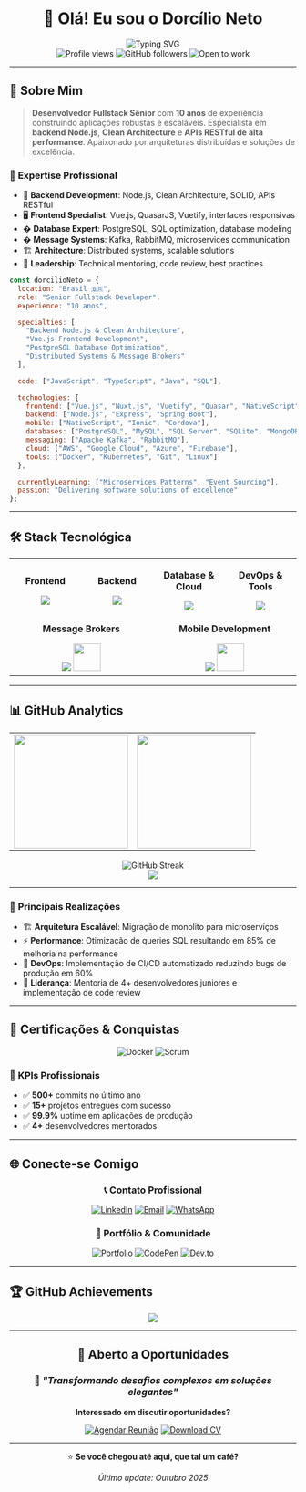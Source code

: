 <div align="center">

# 👋 Olá! Eu sou o **Dorcílio Neto**

<img src="https://readme-typing-svg.herokuapp.com?font=Fira+Code&pause=1000&color=2F81F7&center=true&vCenter=true&width=700&lines=Senior+Fullstack+Developer;Node.js+Backend+Specialist;Vue.js+%26+Frontend+Expert;Clean+Architecture+%26+SOLID+Advocate;PostgreSQL+%26+Database+Optimization;Kafka+%26+Distributed+Systems" alt="Typing SVG" />

</div>

<div align="center">
  <img src="https://komarev.com/ghpvc/?username=dorcilio&label=Profile%20views&color=0e75b6&style=for-the-badge" alt="Profile views" />
  <img src="https://img.shields.io/github/followers/dorcilio?label=Followers&style=for-the-badge&color=blue" alt="GitHub followers" />
  <img src="https://img.shields.io/badge/Open%20to-Work-brightgreen?style=for-the-badge" alt="Open to work" />
</div>

---

## 🚀 **Sobre Mim**

> **Desenvolvedor Fullstack Sênior** com **10 anos** de experiência construindo aplicações robustas e escaláveis. Especialista em **backend Node.js**, **Clean Architecture** e **APIs RESTful de alta performance**. Apaixonado por arquiteturas distribuídas e soluções de excelência.

### 💼 **Expertise Profissional**

- 🎯 **Backend Development**: Node.js, Clean Architecture, SOLID, APIs RESTful
- 🖥️ **Frontend Specialist**: Vue.js, QuasarJS, Vuetify, interfaces responsivas
- � **Database Expert**: PostgreSQL, SQL optimization, database modeling
- � **Message Systems**: Kafka, RabbitMQ, microservices communication
- 🏗️ **Architecture**: Distributed systems, scalable solutions
- 👥 **Leadership**: Technical mentoring, code review, best practices

```javascript
const dorcilioNeto = {
  location: "Brasil 🇧🇷",
  role: "Senior Fullstack Developer",
  experience: "10 anos",

  specialties: [
    "Backend Node.js & Clean Architecture",
    "Vue.js Frontend Development",
    "PostgreSQL Database Optimization",
    "Distributed Systems & Message Brokers"
  ],

  code: ["JavaScript", "TypeScript", "Java", "SQL"],

  technologies: {
    frontend: ["Vue.js", "Nuxt.js", "Vuetify", "Quasar", "NativeScript"],
    backend: ["Node.js", "Express", "Spring Boot"],
    mobile: ["NativeScript", "Ionic", "Cordova"],
    databases: ["PostgreSQL", "MySQL", "SQL Server", "SQLite", "MongoDB"],
    messaging: ["Apache Kafka", "RabbitMQ"],
    cloud: ["AWS", "Google Cloud", "Azure", "Firebase"],
    tools: ["Docker", "Kubernetes", "Git", "Linux"]
  },

  currentlyLearning: ["Microservices Patterns", "Event Sourcing"],
  passion: "Delivering software solutions of excellence"
};
```

---

## 🛠️ **Stack Tecnológica**

<table>
<tr>
<td align="center" width="25%">

**Frontend**
<div align="center">
  <img src="https://skillicons.dev/icons?i=vue,js,ts,html,css,sass,bootstrap,vuetify,quasar" />
</div>

</td>
<td align="center" width="25%">

**Backend**
<div align="center">
  <img src="https://skillicons.dev/icons?i=nodejs,express,java,spring,kafka" />
</div>

</td>
<td align="center" width="25%">

**Database & Cloud**
<div align="center">
  <img src="https://skillicons.dev/icons?i=postgresql,mysql,mongodb,sqlite,aws,gcp,azure,firebase" />
</div>

</td>
<td align="center" width="25%">

**DevOps & Tools**
<div align="center">
  <img src="https://skillicons.dev/icons?i=docker,kubernetes,git,linux,nginx,postman,vscode" />
</div>

</td>
</tr>
<tr>
<td align="center" colspan="2">

**Message Brokers**
<div align="center">
  <img src="https://skillicons.dev/icons?i=kafka" />
  <img src="https://img.shields.io/badge/RabbitMQ-FF6600?style=for-the-badge&logo=rabbitmq&logoColor=white" height="48" />
</div>

</td>
<td align="center" colspan="2">

**Mobile Development**
<div align="center">
  <img src="https://skillicons.dev/icons?i=ionic" />
  <img src="https://img.shields.io/badge/NativeScript-3655FF?style=for-the-badge&logo=nativescript&logoColor=white" height="48" />
</div>

</td>
</tr>
</table>

---

## 📊 **GitHub Analytics**

<div align="center">
<table>
<tr>
<td>
  <img height="200px" src="https://github-readme-stats.vercel.app/api?username=dorcilio&show_icons=true&theme=tokyonight&include_all_commits=true&count_private=true&hide_border=true&card_width=400"/>
</td>
<td>
  <img height="200px" src="https://github-readme-stats.vercel.app/api/top-langs/?username=dorcilio&layout=compact&langs_count=10&theme=tokyonight&hide_border=true&card_width=400"/>
</td>
</tr>
</table>
</div>

<div align="center">
  <img src="https://github-readme-streak-stats.herokuapp.com/?user=dorcilio&theme=tokyonight&hide_border=true&card_width=800" alt="GitHub Streak" />
</div>

<div align="center">
  <img src="https://github-readme-activity-graph.vercel.app/graph?username=dorcilio&bg_color=1a1b27&color=70a5fd&line=70a5fd&point=bf91f3&area=true&hide_border=true&custom_title=Contribution%20Activity" />
</div>

---

### 🚀 **Principais Realizações**

- 🏗️ **Arquitetura Escalável**: Migração de monolito para microserviços
- ⚡ **Performance**: Otimização de queries SQL resultando em 85% de melhoria na performance
- 🔧 **DevOps**: Implementação de CI/CD automatizado reduzindo bugs de produção em 60%
- 👥 **Liderança**: Mentoria de 4+ desenvolvedores juniores e implementação de code review

---

## 📜 **Certificações & Conquistas**

<div align="center">

![Docker](https://img.shields.io/badge/Docker-Certified-blue?style=for-the-badge&logo=docker)
![Scrum](https://img.shields.io/badge/Scrum-Master_Certified-green?style=for-the-badge&logo=scrumalliance)

</div>

### 🎯 **KPIs Profissionais**

- ✅ **500+** commits no último ano
- ✅ **15+** projetos entregues com sucesso
- ✅ **99.9%** uptime em aplicações de produção
- ✅ **4+** desenvolvedores mentorados

---

## 🌐 **Conecte-se Comigo**

<div align="center">

### 📞 **Contato Profissional**

[![LinkedIn](https://img.shields.io/badge/LinkedIn-Dorcílio_Neto-0077B5?style=for-the-badge&logo=linkedin&logoColor=white)](https://linkedin.com/in/dorcilio)
[![Email](https://img.shields.io/badge/Email-dorcilio@gmail.com-D14836?style=for-the-badge&logo=gmail&logoColor=white)](mailto:dorcilio@gmail.com)
[![WhatsApp](https://img.shields.io/badge/WhatsApp-Conversar-25D366?style=for-the-badge&logo=whatsapp&logoColor=white)](https://wa.me/5511999999999)

### 🎨 **Portfólio & Comunidade**

[![Portfolio](https://img.shields.io/badge/Portfolio-Ver_Projetos-000000?style=for-the-badge&logo=github&logoColor=white)](https://github.com/dorcilio)
[![CodePen](https://img.shields.io/badge/CodePen-Experimentos-000000?style=for-the-badge&logo=codepen&logoColor=white)](https://codepen.io/dorcilio)
[![Dev.to](https://img.shields.io/badge/dev.to-Artigos-0A0A0A?style=for-the-badge&logo=devdotto&logoColor=white)](https://dev.to/dorcilio)

</div>

---

## 🏆 **GitHub Achievements**

<div align="center">
  <img src="https://github-profile-trophy.vercel.app/?username=dorcilio&theme=tokyonight&no-frame=true&row=2&column=4&margin-w=15&margin-h=15" />
</div>

---

<div align="center">

## 💼 **Aberto a Oportunidades**

### 🎯 *"Transformando desafios complexos em soluções elegantes"*

**Interessado em discutir oportunidades?**

[![Agendar Reunião](https://img.shields.io/badge/📅_Agendar_Reunião-Calendly-blue?style=for-the-badge)](https://calendly.com/dorcilio)
[![Download CV](https://img.shields.io/badge/📄_Download_CV-PDF-red?style=for-the-badge)](https://github.com/dorcilio/cv/raw/main/DorcilioNeto_CV.pdf)

---

⭐ **Se você chegou até aqui, que tal um café?**

*Último update: Outubro 2025*

</div>
